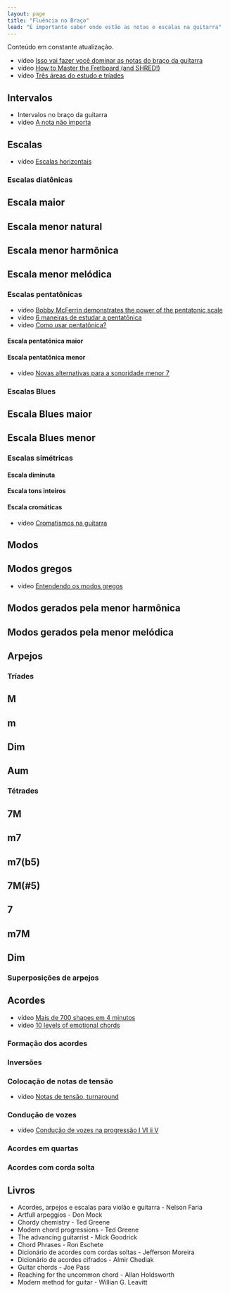 ```yaml
---
layout: page
title: "Fluência no Braço"
lead: "É importante saber onde estão as notas e escalas na guitarra"
---
```


<div class="alert alert-primary" role="alert">
  Conteúdo em constante atualização.
</div>

* <span class="badge badge-primary">vídeo</span> [Isso vai fazer você dominar as notas do braço da guitarra](general/notes/)
* <span class="badge badge-primary">vídeo</span> [How to Master the Fretboard (and SHRED!)](general/master/)
* <span class="badge badge-primary">vídeo</span> [Três áreas do estudo e tríades](general/study/)

## Intervalos

* Intervalos no braço da guitarra
* <span class="badge badge-primary">vídeo</span> [A nota não importa](interval/)

## Escalas

* <span class="badge badge-primary">vídeo</span> [Escalas horizontais](scales/horizontal/)

### Escalas diatônicas

## Escala maior

## Escala menor natural

## Escala menor harmônica

## Escala menor melódica


### Escalas pentatônicas

* <span class="badge badge-primary">vídeo</span> [Bobby McFerrin demonstrates the power of the pentatonic scale](scales/pentatonic/general/power/)
* <span class="badge badge-primary">vídeo</span> [6 maneiras de estudar a pentatônica](scales/pentatonic/general/study/)
* <span class="badge badge-primary">vídeo</span> [Como usar pentatônica?](scales/pentatonic/general/how/)

#### Escala pentatônica maior

#### Escala pentatônica menor

* <span class="badge badge-primary">vídeo</span> [Novas alternativas para a sonoridade menor 7](scales/pentatonic/minor/)

### Escalas Blues

## Escala Blues maior

## Escala Blues menor


### Escalas simétricas

#### Escala diminuta

#### Escala tons inteiros

#### Escala cromáticas

* <span class="badge badge-primary">vídeo</span> [Cromatismos na guitarra](scales/symmetric/cromatic/)

## Modos

## Modos gregos

* <span class="badge badge-primary">vídeo</span> [Entendendo os modos gregos](modes/general/)

## Modos gerados pela menor harmônica

## Modos gerados pela menor melódica


## Arpejos

### Tríades

## M

## m

## Dim

## Aum


### Tétrades

## 7M

## m7

## m7(b5)

## 7M(#5)

## 7

## m7M

## Dim


### Superposições de arpejos

## Acordes

* <span class="badge badge-primary">vídeo</span> [Mais de 700 shapes em 4 minutos](chords/general/shapes/)
* <span class="badge badge-primary">vídeo</span> [10 levels of emotional chords](chords/general/level/)

### Formação dos acordes

### Inversões

### Colocação de notas de tensão

* <span class="badge badge-primary">vídeo</span> [Notas de tensão, turnaround](chords/tension/turnaround/)

### Condução de vozes

* <span class="badge badge-primary">vídeo</span> [Condução de vozes na progressão I VI ii V](chords/voicing/)

### Acordes em quartas

### Acordes com corda solta


## Livros

* Acordes, arpejos e escalas para violão e guitarra - Nelson Faria
* Artfull arpeggios - Don Mock
* Chordy chemistry - Ted Greene
* Modern chord progressions - Ted Greene
* The advancing guitarrist - Mick Goodrick
* Chord Phrases - Ron Eschete
* Dicionário de acordes com cordas soltas - Jefferson Moreira
* Dicionário de acordes cifrados - Almir Chediak
* Guitar chords - Joe Pass
* Reaching for the uncommon chord - Allan Holdsworth
* Modern method for guitar - Willian G. Leavitt
